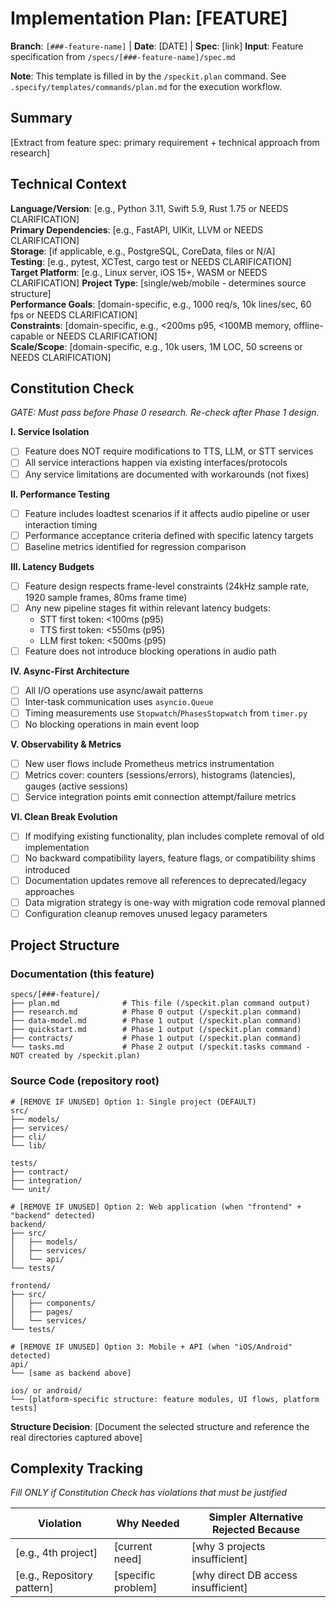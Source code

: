 # Implementation Plan: [FEATURE]

**Branch**: `[###-feature-name]` | **Date**: [DATE] | **Spec**: [link]
**Input**: Feature specification from `/specs/[###-feature-name]/spec.md`

**Note**: This template is filled in by the `/speckit.plan` command. See `.specify/templates/commands/plan.md` for the execution workflow.

## Summary

[Extract from feature spec: primary requirement + technical approach from research]

## Technical Context

<!--
  ACTION REQUIRED: Replace the content in this section with the technical details
  for the project. The structure here is presented in advisory capacity to guide
  the iteration process.
-->

**Language/Version**: [e.g., Python 3.11, Swift 5.9, Rust 1.75 or NEEDS CLARIFICATION]  
**Primary Dependencies**: [e.g., FastAPI, UIKit, LLVM or NEEDS CLARIFICATION]  
**Storage**: [if applicable, e.g., PostgreSQL, CoreData, files or N/A]  
**Testing**: [e.g., pytest, XCTest, cargo test or NEEDS CLARIFICATION]  
**Target Platform**: [e.g., Linux server, iOS 15+, WASM or NEEDS CLARIFICATION]
**Project Type**: [single/web/mobile - determines source structure]  
**Performance Goals**: [domain-specific, e.g., 1000 req/s, 10k lines/sec, 60 fps or NEEDS CLARIFICATION]  
**Constraints**: [domain-specific, e.g., <200ms p95, <100MB memory, offline-capable or NEEDS CLARIFICATION]  
**Scale/Scope**: [domain-specific, e.g., 10k users, 1M LOC, 50 screens or NEEDS CLARIFICATION]

## Constitution Check

_GATE: Must pass before Phase 0 research. Re-check after Phase 1 design._

**I. Service Isolation**

- [ ] Feature does NOT require modifications to TTS, LLM, or STT services
- [ ] All service interactions happen via existing interfaces/protocols
- [ ] Any service limitations are documented with workarounds (not fixes)

**II. Performance Testing**

- [ ] Feature includes loadtest scenarios if it affects audio pipeline or user interaction timing
- [ ] Performance acceptance criteria defined with specific latency targets
- [ ] Baseline metrics identified for regression comparison

**III. Latency Budgets**

- [ ] Feature design respects frame-level constraints (24kHz sample rate, 1920 sample frames, 80ms frame time)
- [ ] Any new pipeline stages fit within relevant latency budgets:
  - STT first token: <100ms (p95)
  - TTS first token: <550ms (p95)
  - LLM first token: <500ms (p95)
- [ ] Feature does not introduce blocking operations in audio path

**IV. Async-First Architecture**

- [ ] All I/O operations use async/await patterns
- [ ] Inter-task communication uses `asyncio.Queue`
- [ ] Timing measurements use `Stopwatch`/`PhasesStopwatch` from `timer.py`
- [ ] No blocking operations in main event loop

**V. Observability & Metrics**

- [ ] New user flows include Prometheus metrics instrumentation
- [ ] Metrics cover: counters (sessions/errors), histograms (latencies), gauges (active sessions)
- [ ] Service integration points emit connection attempt/failure metrics

**VI. Clean Break Evolution**

- [ ] If modifying existing functionality, plan includes complete removal of old implementation
- [ ] No backward compatibility layers, feature flags, or compatibility shims introduced
- [ ] Documentation updates remove all references to deprecated/legacy approaches
- [ ] Data migration strategy is one-way with migration code removal planned
- [ ] Configuration cleanup removes unused legacy parameters

## Project Structure

### Documentation (this feature)

```
specs/[###-feature]/
├── plan.md              # This file (/speckit.plan command output)
├── research.md          # Phase 0 output (/speckit.plan command)
├── data-model.md        # Phase 1 output (/speckit.plan command)
├── quickstart.md        # Phase 1 output (/speckit.plan command)
├── contracts/           # Phase 1 output (/speckit.plan command)
└── tasks.md             # Phase 2 output (/speckit.tasks command - NOT created by /speckit.plan)
```

### Source Code (repository root)

<!--
  ACTION REQUIRED: Replace the placeholder tree below with the concrete layout
  for this feature. Delete unused options and expand the chosen structure with
  real paths (e.g., apps/admin, packages/something). The delivered plan must
  not include Option labels.
-->

```
# [REMOVE IF UNUSED] Option 1: Single project (DEFAULT)
src/
├── models/
├── services/
├── cli/
└── lib/

tests/
├── contract/
├── integration/
└── unit/

# [REMOVE IF UNUSED] Option 2: Web application (when "frontend" + "backend" detected)
backend/
├── src/
│   ├── models/
│   ├── services/
│   └── api/
└── tests/

frontend/
├── src/
│   ├── components/
│   ├── pages/
│   └── services/
└── tests/

# [REMOVE IF UNUSED] Option 3: Mobile + API (when "iOS/Android" detected)
api/
└── [same as backend above]

ios/ or android/
└── [platform-specific structure: feature modules, UI flows, platform tests]
```

**Structure Decision**: [Document the selected structure and reference the real
directories captured above]

## Complexity Tracking

_Fill ONLY if Constitution Check has violations that must be justified_

| Violation                  | Why Needed         | Simpler Alternative Rejected Because |
| -------------------------- | ------------------ | ------------------------------------ |
| [e.g., 4th project]        | [current need]     | [why 3 projects insufficient]        |
| [e.g., Repository pattern] | [specific problem] | [why direct DB access insufficient]  |
